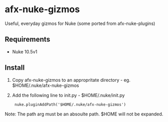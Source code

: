 # afx-nuke-gizmos
Useful, everyday gizmos for Nuke (some ported from afx-nuke-plugins)

Requirements
------------

* Nuke 10.5v1

Install
-------

1. Copy afx-nuke-gizmos to an appropritate directory - eg. $HOME/.nuke/afx-nuke-gizmos
2. Add the following line to init.py - $HOME/.nuke/init.py
        
        nuke.pluginAddPath('$HOME/.nuke/afx-nuke-gizmos')
Note: The path arg must be an absoulte path. $HOME will not be expanded.
